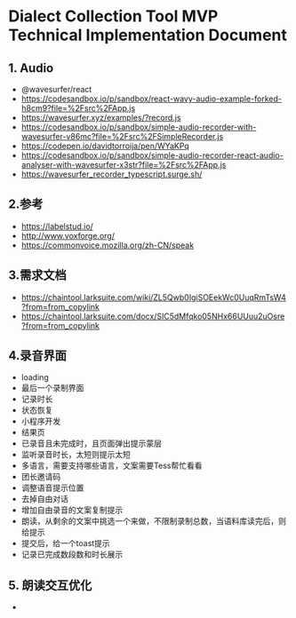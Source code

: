 # Dialect Collection Tool MVP Technical Implementation Document

## 1. Audio
- @wavesurfer/react
- https://codesandbox.io/p/sandbox/react-wavy-audio-example-forked-h8cm9?file=%2Fsrc%2FApp.js
- https://wavesurfer.xyz/examples/?record.js
- https://codesandbox.io/p/sandbox/simple-audio-recorder-with-wavesurfer-v86mc?file=%2Fsrc%2FSimpleRecorder.js
- https://codepen.io/davidtorroija/pen/WYaKPq
- https://codesandbox.io/p/sandbox/simple-audio-recorder-react-audio-analyser-with-wavesurfer-x3str?file=%2Fsrc%2FApp.js
- https://wavesurfer_recorder_typescript.surge.sh/

## 2.参考
- https://labelstud.io/
- http://www.voxforge.org/
- https://commonvoice.mozilla.org/zh-CN/speak

## 3.需求文档
- https://chaintool.larksuite.com/wiki/ZL5Qwb0IgiSOEekWc0UuqRmTsW4?from=from_copylink
- https://chaintool.larksuite.com/docx/SIC5dMfqko05NHx66UUuu2uOsre?from=from_copylink


## 4.录音界面
- loading
- 最后一个录制界面
- 记录时长
- 状态恢复
- 小程序开发
- 结果页
- 已录音且未完成时，且页面弹出提示蒙层
- 监听录音时长，太短则提示太短
- 多语言，需要支持哪些语言，文案需要Tess帮忙看看
- 团长邀请码
- 调整语音提示位置
- 去掉自由对话
- 增加自由录音的文案复制提示
- 朗读，从剩余的文案中挑选一个来做，不限制录制总数，当语料库读完后，则给提示
- 提交后，给一个toast提示
- 记录已完成数段数和时长展示


## 5. 朗读交互优化
- 